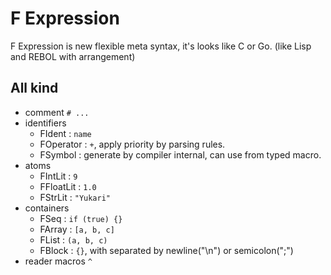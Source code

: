 # F Expression

F Expression is new flexible meta syntax, it's looks like C or Go. (like Lisp and REBOL with arrangement)

## All kind

- comment `# ...`
- identifiers
  - FIdent : `name`
  - FOperator : `+`, apply priority by parsing rules.
  - FSymbol : generate by compiler internal, can use from typed macro.
- atoms
  - FIntLit : `9`
  - FFloatLit : `1.0`
  - FStrLit : `"Yukari"`
- containers
  - FSeq : `if (true) {}`
  - FArray : `[a, b, c]`
  - FList : `(a, b, c)`
  - FBlock : `{}`, with separated by newline("\n") or semicolon(";")
- reader macros `^`
